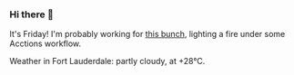 ### Hi there :wave:

It's Friday! I'm probably working for [this bunch](https://github.com/kohofinancial), lighting a fire under some Acctions workflow.

Weather in Fort Lauderdale: partly cloudy, at +28°C.
